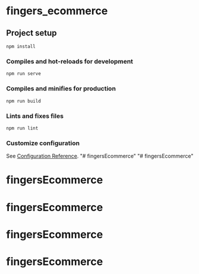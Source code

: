 # fingers_ecommerce

## Project setup
```
npm install
```

### Compiles and hot-reloads for development
```
npm run serve
```

### Compiles and minifies for production
```
npm run build
```

### Lints and fixes files
```
npm run lint
```

### Customize configuration
See [Configuration Reference](https://cli.vuejs.org/config/).
"# fingersEcommerce" 
"# fingersEcommerce" 
# fingersEcommerce
# fingersEcommerce
# fingersEcommerce
# fingersEcommerce
